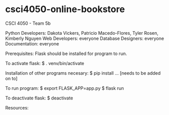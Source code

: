 # csci4050-online-bookstore
CSCI 4050 - Team 5b

Python Developers: Dakota Vickers, Patricio Macedo-Flores, Tyler Rosen, Kimberly Nguyen
Web Developers: everyone
Database Designers: everyone
Documentation: everyone

Prerequisites: Flask should be installed for program to run.

To activate flask:
$ . venv/bin/activate

Installation of other programs necesary:
$ pip install ...
[needs to be added on to]

To run program:
$ export FLASK_APP=app.py
$ flask run

To deactivate flask:
$ deactivate

Resources:





